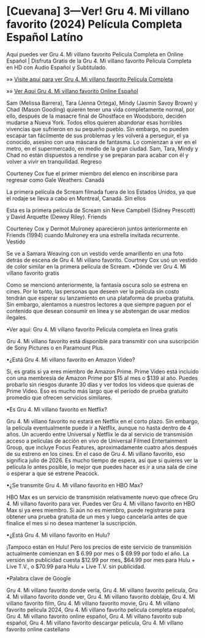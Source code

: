 # [Cuevana] 3—Ver! Gru 4. Mi villano favorito (2024) Película Completa Español Latíno


Aquí puedes ver Gru 4. Mi villano favorito Pelicula Completa en Online Español | Disfruta Gratis de la Gru 4. Mi villano favorito Pelicula Completa en HD con Audio Español y Subtitulado.

»» [Visite aquí para ver Gru 4. Mi villano favorito Pelicula Completa](https://f2movies.site/es/movie/519182/despicable-me-4)

»» [Ver Aqui Gru 4. Mi villano favorito Online Español](https://f2movies.site/es/movie/519182/despicable-me-4)

Sam (Melissa Barrera), Tara (Jenna Ortega), Mindy (Jasmin Savoy Brown) y Chad (Mason Gooding) quieren tener una vida completamente normal, por ello, después de la masacre final de Ghostface en Woodsboro, deciden mudarse a Nueva York. Todos ellos quieren abandonar esas horribles vivencias que sufrieron en su pequeño pueblo. Sin embargo, no pueden escapar tan fácilmente de sus problemas y les volverá a perseguir, el ya conocido, asesino con una máscara de fantasma. Lo comienzan a ver en el metro, en el supermercado, en medio de la gran ciudad. Sam, Tara, Mindy y Chad no están dispuestos a rendirse y se preparan para acabar con él y volver a vivir en tranquilidad.
Regreso

Courteney Cox fue el primer miembro del elenco en inscribirse para regresar como Gale Weathers.
Canadá

La primera película de Scream filmada fuera de los Estados Unidos, ya que el rodaje se lleva a cabo en Montreal, Canadá.
Sin ellos

Esta es la primera película de Scream sin Neve Campbell (Sidney Prescott) y David Arquette (Dewey Riley).
Friends

Courteney Cox y Dermot Mulroney aparecieron juntos anteriormente en Friends (1994) cuando Mulroney era una estrella invitada recurrente.
Vestido

Se ve a Samara Weaving con un vestido verde amarillento en una foto detrás de escena de Gru 4. Mi villano favorito. Courtney Cox usó un vestido de color similar en la primera película de Scream.
•Dónde ver Gru 4. Mi villano favorito gratis

Como se mencionó anteriormente, la fantasía oscura solo se estrena en cines. Por lo tanto, las personas que deseen ver la película sin costo tendrán que esperar su lanzamiento en una plataforma de prueba gratuita. Sin embargo, alentamos a nuestros lectores a que siempre paguen por el contenido que desean consumir en línea y se abstengan de usar medios ilegales.

•Ver aquí: Gru 4. Mi villano favorito Película completa en línea gratis

Gru 4. Mi villano favorito está disponible para transmitir con una suscripción de Sony Pictures o en Paramount Plus.

•¿Está Gru 4. Mi villano favorito en Amazon Video?

Sí, es gratis si ya eres miembro de Amazon Prime. Prime Video está incluido con una membresía de Amazon Prime por $15 al mes o $139 al año. Puedes probarlo sin riesgos durante 30 días y ver todos los videos que quieras de Prime Video. Eso es mucho más largo que el período de prueba gratuito promedio que ofrecen servicios similares.

•Es Gru 4. Mi villano favorito en Netflix?

Gru 4. Mi villano favorito no estará en Netflix en el corto plazo. Sin embargo, la película eventualmente puede ir a Netflix, aunque no hasta dentro de 4 años. Un acuerdo entre Universal y Netflix le da al servicio de transmisión acceso a películas de acción en vivo de Universal Filmed Entertainment Group, que incluye Focus Features, aproximadamente cuatro años después de su estreno en los cines. En el caso de Gru 4. Mi villano favorito, eso significa julio de 2026. Es mucho tiempo de espera, así que si quieres ver la película lo antes posible, lo mejor que puedes hacer es ir a una sala de cine o esperar a que se estrene Peacock.

•¿Se transmite Gru 4. Mi villano favorito en HBO Max?

HBO Max es un servicio de transmisión relativamente nuevo que ofrece Gru 4. Mi villano favorito para ver. Puedes ver Gru 4. Mi villano favorito en HBO Max si ya eres miembro. Si aún no es miembro, puede registrarse para obtener una prueba gratuita de un mes y luego cancelarla antes de que finalice el mes si no desea mantener la suscripción.

•¿Está Gru 4. Mi villano favorito en Hulu?

¡Tampoco están en Hulu! Pero los precios de este servicio de transmisión actualmente comienzan en $ 6.99 por mes o $ 69.99 por todo el año. La versión sin publicidad cuesta $12.99 por mes, $64.99 por mes para Hulu + Live T.V., o $70.99 para Hulu + Live T.V. sin publicidad.

•Palabra clave de Google

Gru 4. Mi villano favorito donde verla, Gru 4. Mi villano favorito pelicula, Gru 4. Mi villano favorito donde ver, Gru 4. Mi villano favorito doblaje, Gru 4. Mi villano favorito film, Gru 4. Mi villano favorito movie, Gru 4. Mi villano favorito pelicula 2024, Gru 4. Mi villano favorito pelicula completa español, Gru 4. Mi villano favorito online español, Gru 4. Mi villano favorito sub español, Gru 4. Mi villano favorito descargar pelicula, Gru 4. Mi villano favorito online castellano
